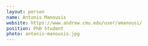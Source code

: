 ```yaml
---
layout: person
name: Antonis Manousis
website: https://www.andrew.cmu.edu/user/amanousi/
position: PhD Student
photo: antonis-manousis.jpg
---
```

